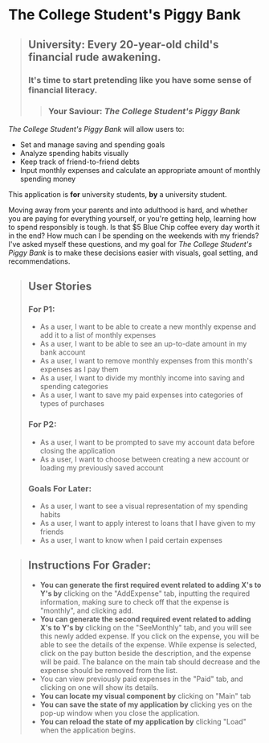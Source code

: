 # The College Student's Piggy Bank

> ## University: Every 20-year-old child's financial rude awakening.
> ### It's time to start pretending like you have some sense of financial literacy.
>> ### Your Saviour: *The College Student's Piggy Bank*

*The College Student's Piggy Bank* will allow users to:
- Set and manage saving and spending goals
- Analyze spending habits visually
- Keep track of friend-to-friend debts
- Input monthly expenses and calculate an appropriate amount of monthly spending money

This application is **for** university students, **by** a university student. 

Moving away from your parents and into adulthood is hard, and whether you are paying for everything yourself, or you're
getting help, learning how to spend responsibly is tough. Is that $5 Blue Chip coffee every day worth it in the end? 
How much can I be spending on the weekends with my friends? I've asked myself these questions, and my goal for
*The College Student's Piggy Bank* is to make these decisions easier with visuals, goal setting, and recommendations.

> ## User Stories
> ### For P1:
> - As a user, I want to be able to create a new monthly expense and add it to a list of monthly expenses
> - As a user, I want to be able to see an up-to-date amount in my bank account
> - As a user, I want to remove monthly expenses from this month's expenses as I pay them
> - As a user, I want to divide my monthly income into saving and spending categories
> - As a user, I want to save my paid expenses into categories of types of purchases
> 
> ### For P2:
> - As a user, I want to be prompted to save my account data before closing the application
> - As a user, I want to choose between creating a new account or loading my previously saved account
>
> ### Goals For Later:
> - As a user, I want to see a visual representation of my spending habits
> - As a user, I want to apply interest to loans that I have given to my friends
> - As a user, I want to know when I paid certain expenses

> ## Instructions For Grader:
> - **You can generate the first required event related to adding X's to Y's by** clicking on the "AddExpense" tab, 
>   inputting the required information, making sure to check off that the expense is "monthly", and clicking add.
> - **You can generate the second required event related to adding X's to Y's by** clicking on the "SeeMonthly" tab, and 
>   you will see this newly added expense. If you click on the expense, you will be able to see the details of the 
>   expense. While expense is selected, click on the pay button beside the description, and the expense will be paid. 
>   The balance on the main tab should decrease and the expense should be removed from the list.
> - You can view previously paid expenses in the "Paid" tab, and clicking on one will show its details.
> - **You can locate my visual component by** clicking on "Main" tab
> - **You can save the state of my application by** clicking yes on the pop-up window when you close the application.
> - **You can reload the state of my application by** clicking "Load" when the application begins.
